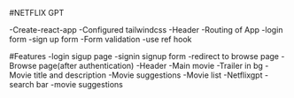 #NETFLIX GPT

-Create-react-app
-Configured tailwindcss
-Header
-Routing of App
-login form
-sign up form
-Form validation
-use ref hook 

#Features
-login sigup page
      -signin signup form
      -redirect to browse page
-Browse page(after authentication)
   -Header
   -Main movie
       -Trailer in bg
       -Movie title and description
       -Movie suggestions
             -Movie list 
-Netflixgpt
    -search bar
    -movie suggestions            
